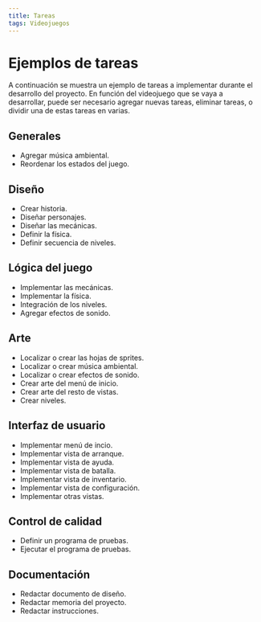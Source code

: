 ```yaml
---
title: Tareas
tags: Videojuegos
---
```


# Ejemplos de tareas

A continuación se muestra un ejemplo de tareas a implementar durante el desarrollo del proyecto. En función del videojuego que se vaya a desarrollar, puede ser necesario agregar nuevas tareas, eliminar tareas, o dividir una de estas tareas en varias.

## Generales
- Agregar música ambiental.
- Reordenar los estados del juego.
## Diseño
- Crear historia.
- Diseñar personajes.
- Diseñar las mecánicas.
- Definir la física.
- Definir secuencia de niveles.
## Lógica del juego
- Implementar las mecánicas.
- Implementar la física.
- Integración de los niveles.
- Agregar efectos de sonido.
## Arte
- Localizar o crear las hojas de sprites.
- Localizar o crear música ambiental.
- Localizar o crear efectos de sonido.
- Crear arte del menú de inicio.
- Crear arte del resto de vistas.
- Crear niveles.
## Interfaz de usuario
- Implementar menú de incio.
- Implementar vista de arranque.
- Implementar vista de ayuda.
- Implementar vista de batalla.
- Implementar vista de inventario.
- Implementar vista de configuración.
- Implementar otras vistas.
## Control de calidad
- Definir un programa de pruebas.
- Ejecutar el programa de pruebas.
## Documentación
- Redactar documento de diseño.
- Redactar memoria del proyecto.
- Redactar instrucciones.
